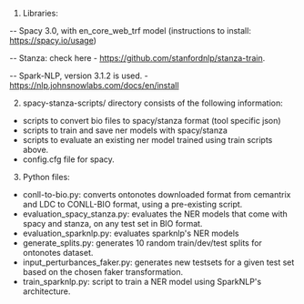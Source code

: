 

1. Libraries:

 -- Spacy 3.0, with en_core_web_trf model
(instructions to install: https://spacy.io/usage)

 -- Stanza: check here - https://github.com/stanfordnlp/stanza-train. 

 -- Spark-NLP, version 3.1.2 is used. - https://nlp.johnsnowlabs.com/docs/en/install

2. spacy-stanza-scripts/ directory consists of the following information:
- scripts to convert bio files to spacy/stanza format (tool specific json)
- scripts to train and save ner models with spacy/stanza
- scripts to evaluate an existing ner model trained using train scripts above.
- config.cfg file for spacy.

3. Python files:
- conll-to-bio.py: converts ontonotes downloaded format from cemantrix and LDC to CONLL-BIO format, using a pre-existing script.
- evaluation_spacy_stanza.py: evaluates the NER models that come with spacy and stanza, on any test set in BIO format.
- evaluation_sparknlp.py: evaluates sparknlp's NER models
- generate_splits.py: generates 10 random train/dev/test splits for ontonotes dataset.
- input_perturbances_faker.py: generates new testsets for a given test set based on the chosen faker transformation. 
- train_sparknlp.py: script to train a NER model using SparkNLP's architecture. 
